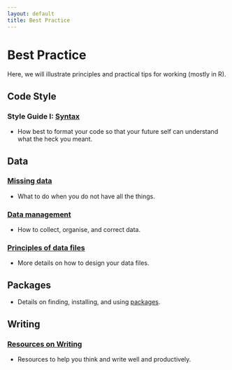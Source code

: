 ```yaml
---
layout: default
title: Best Practice
---
```


# Best Practice

Here, we will illustrate principles and practical tips for working (mostly in R).

## Code Style

### Style Guide I: [Syntax](../best/code-style.html)

 -  How best to format your code so that your future self can understand what the heck you meant.


## Data

### [Missing data](../best/missing-data.html)

 - What to do when you do not have all the things.
 
### [Data management](../best/managing-data.html) 

 - How to collect, organise, and correct data.
 
### [Principles of data files](../best/managing-data-files.pdf)

 - More details on how to design your data files.
 
 
## Packages

 - Details on finding, installing, and using [packages](../best/packages.html).
 
## Writing
 
### [Resources on Writing](../best/writing.html)
 
  - Resources to help you think and write well and productively.
 
